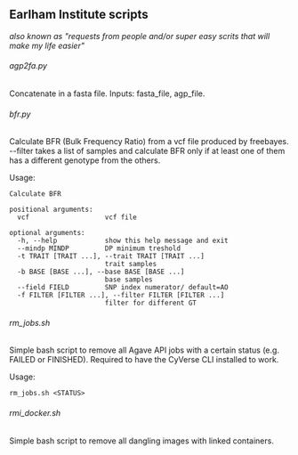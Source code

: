 ## Earlham Institute scripts

_also known as "requests from people and/or super easy scrits that will make my life easier"_

###### agp2fa.py

Concatenate in a fasta file.
Inputs: fasta_file, agp_file.

###### bfr.py

Calculate BFR (Bulk Frequency Ratio) from a vcf file produced by freebayes.
--filter takes a list of samples and calculate BFR only if at least one of them has a different genotype from the others.


Usage:

```
Calculate BFR

positional arguments:
  vcf                   vcf file

optional arguments:
  -h, --help            show this help message and exit
  --mindp MINDP         DP minimum treshold
  -t TRAIT [TRAIT ...], --trait TRAIT [TRAIT ...]
                        trait samples
  -b BASE [BASE ...], --base BASE [BASE ...]
                        base samples
  --field FIELD         SNP index numerator/ default=AO
  -f FILTER [FILTER ...], --filter FILTER [FILTER ...]
                        filter for different GT
```

###### rm_jobs.sh

Simple bash script to remove all Agave API jobs with a certain status (e.g. FAILED or FINISHED). Required to have the CyVerse CLI installed to work.

Usage:
```
rm_jobs.sh <STATUS>
```

###### rmi_docker.sh

Simple bash script to remove all dangling images with linked containers.
